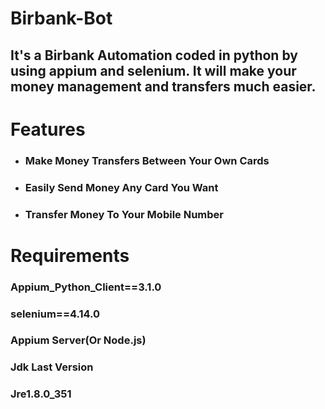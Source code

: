 # Birbank-Bot
## It's a Birbank Automation coded in python by using appium and selenium. It will make your money management and transfers much easier.

# Features
* ### Make Money Transfers Between Your Own Cards
* ### Easily Send Money Any Card You Want
* ### Transfer Money To Your Mobile Number

# Requirements
### Appium_Python_Client==3.1.0
### selenium==4.14.0
### Appium Server(Or Node.js)
### Jdk Last Version
### Jre1.8.0_351
